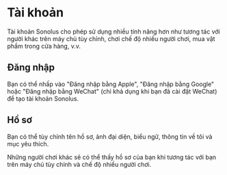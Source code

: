 # Tài khoản

Tài khoản Sonolus cho phép sử dụng nhiều tính năng hơn như tương tác với người khác trên máy chủ tùy chỉnh, chơi chế độ nhiều người chơi, mua vật phẩm trong cửa hàng, v.v.

## Đăng nhập

Bạn có thể nhấp vào "Đăng nhập bằng Apple", "Đăng nhập bằng Google" hoặc "Đăng nhập bằng WeChat" (chỉ khả dụng khi bạn đã cài đặt WeChat) để tạo tài khoản Sonolus.

## Hồ sơ

Bạn có thể tùy chỉnh tên hồ sơ, ảnh đại diện, biểu ngữ, thông tin về tôi và mục yêu thích.

Những người chơi khác sẽ có thể thấy hồ sơ của bạn khi tương tác với bạn trên máy chủ tùy chỉnh và chế độ nhiều người chơi.

